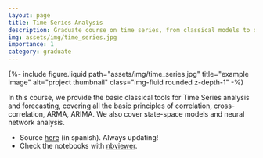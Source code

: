 ```yaml
---
layout: page
title: Time Series Analysis
description: Graduate course on time series, from classical models to deep learning.
img: assets/img/time_series.jpg
importance: 1
category: graduate
---
```


<div class="row">
<div class="col">
{%- include figure.liquid
  path="assets/img/time_series.jpg" title="example image"
  alt="project thumbnail" class="img-fluid rounded z-depth-1" -%}
</div>

<div class="col" markdown="1">

In this course, we provide the basic classical tools for Time Series analysis and forecasting, covering all the basic principles of correlation, cross-correlation, ARMA, ARIMA. We also cover state-space models and neural network analysis.

* Source [here](https://github.com/aferragu/curso_series_temporales) (in spanish). Always updating!
* Check the notebooks with [nbviewer](https://nbviewer.jupyter.org/github/aferragu/curso_series_temporales/tree/master/).

</div>
</div>
